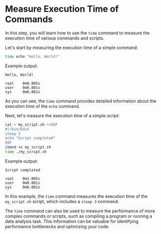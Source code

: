 # Measure Execution Time of Commands

In this step, you will learn how to use the `time` command to measure the execution time of various commands and scripts.

Let's start by measuring the execution time of a simple command:

```bash
time echo "Hello, World!"
```

Example output:

```
Hello, World!

real    0m0.005s
user    0m0.001s
sys     0m0.002s
```

As you can see, the `time` command provides detailed information about the execution time of the `echo` command.

Next, let's measure the execution time of a simple script:

```bash
cat > my_script.sh <<EOF
#!/bin/bash
sleep 3
echo "Script completed"
EOF
chmod +x my_script.sh
time ./my_script.sh
```

Example output:

```
Script completed

real    0m3.005s
user    0m0.001s
sys     0m0.002s
```

In this example, the `time` command measures the execution time of the `my_script.sh` script, which includes a `sleep 3` command.

The `time` command can also be used to measure the performance of more complex commands or scripts, such as compiling a program or running a data analysis task. This information can be valuable for identifying performance bottlenecks and optimizing your code.
